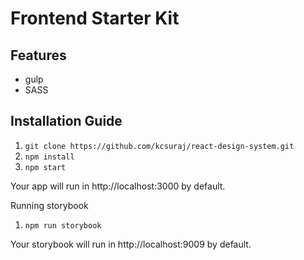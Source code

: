 # Frontend Starter Kit

## Features

- gulp
- SASS

## Installation Guide

1. `git clone https://github.com/kcsuraj/react-design-system.git`
2. `npm install`
3. `npm start`

Your app will run in http://localhost:3000 by default.

Running storybook

1. `npm run storybook`

Your storybook will run in http://localhost:9009 by default.
